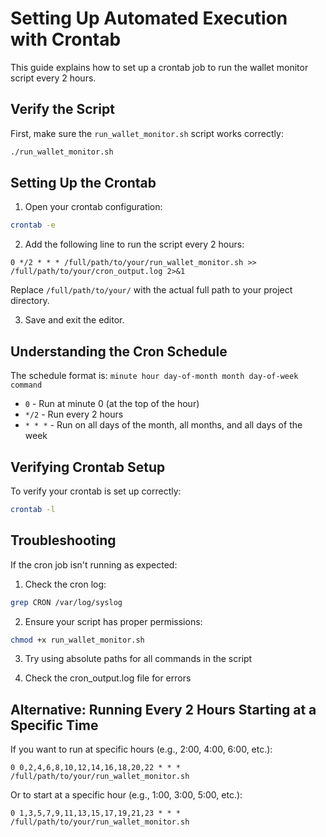 # Setting Up Automated Execution with Crontab

This guide explains how to set up a crontab job to run the wallet monitor script every 2 hours.

## Verify the Script

First, make sure the `run_wallet_monitor.sh` script works correctly:

```bash
./run_wallet_monitor.sh
```

## Setting Up the Crontab

1. Open your crontab configuration:

```bash
crontab -e
```

2. Add the following line to run the script every 2 hours:

```
0 */2 * * * /full/path/to/your/run_wallet_monitor.sh >> /full/path/to/your/cron_output.log 2>&1
```

Replace `/full/path/to/your/` with the actual full path to your project directory.

3. Save and exit the editor.

## Understanding the Cron Schedule

The schedule format is: `minute hour day-of-month month day-of-week command`

- `0` - Run at minute 0 (at the top of the hour)
- `*/2` - Run every 2 hours
- `* * *` - Run on all days of the month, all months, and all days of the week

## Verifying Crontab Setup

To verify your crontab is set up correctly:

```bash
crontab -l
```

## Troubleshooting

If the cron job isn't running as expected:

1. Check the cron log:
```bash
grep CRON /var/log/syslog
```

2. Ensure your script has proper permissions:
```bash
chmod +x run_wallet_monitor.sh
```

3. Try using absolute paths for all commands in the script

4. Check the cron_output.log file for errors

## Alternative: Running Every 2 Hours Starting at a Specific Time

If you want to run at specific hours (e.g., 2:00, 4:00, 6:00, etc.):

```
0 0,2,4,6,8,10,12,14,16,18,20,22 * * * /full/path/to/your/run_wallet_monitor.sh
```

Or to start at a specific hour (e.g., 1:00, 3:00, 5:00, etc.):

```
0 1,3,5,7,9,11,13,15,17,19,21,23 * * * /full/path/to/your/run_wallet_monitor.sh
``` 